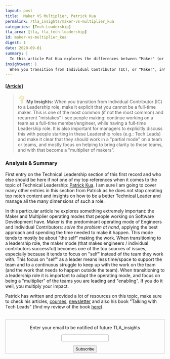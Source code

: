 ```yaml
---
layout: post
title:  Maker VS Multiplier, Patrick Kua
permalink: /tla_insights/maker-vs-multiplier_kua
categories: [Tech-Leadership]
tla_area: [tla, tla_tech-leadership]
id: maker-vs-multiplier_kua
digest: 1
date: 2020-09-01
summary: | 
  In this article Pat Kua explores the differences between "Maker" (or "Individual Contributor") and "Multiplier" (or "Leader"). Pat shares a lot of interesting insights on these two "modes", and provides special attention and guidelines on how to transition from a "Maker" to a "Multiplier" (which is a rather common challenge for people becoming, for example, Tech Leads).
insightweet: |
  When you transition from Individual Contributor (IC), or "Maker", into a Leadership role ("Multiplier"), make it explicit that you cannot be a "full-time Maker" anymore. You focus is to be "multipler or makers". 
---
```


#### [[Article](https://www.patkua.com/blog/maker-vs-multiplier)]

> ![light](/assets/light-bulb.png) **My Insights:** When you transition from Individual Contributor (IC) to a Leadership role, make it explicit that you cannot be a full-time maker. This is one of the most common (if not the most common) and recurrent "mistakes" I see people making: continue working on a team as a full-time member/engineer, while having a full-time Leadership role. It is also important for managers to explicitly discuss this with people starting in these Leadership roles (e.g.: Tech Leads) and make it clear that they should work in a "partial mode" on a team or teams, and mostly focus on helping to bring clarity to those teams, and with that become a "multiplier of makers".

### Analysis & Summary

First entry on the Technical Leadership section of this first record and who else should be here if not one of my top references when it comes to the topic of Technical Leadership: [Patrick Kua](https://www.patkua.com/). I am sure I am going to cover many other entries in this section from Patrick as he does not stop creating top notch content and insights on how to be a better Technical Leader and manage all the many dimensions of such a role.

In this particular article he explores something extremely important: the Maker and Multiplier operating modes that people working on Software Development have. Maker is the predominant operating mode of Engineers and Individual Contributors: *solve the problem at hand*, applying the best approach and spending the time needed to make it happen. This mode tends to mostly be about "the self" making the work. When transitioning to a leadership role, the maker mode (that makes engineers / individual contributors successful) becomes one of the top sources of issues, especially because it tends to focus on "self" instead of the team they work with. This focus on "self" as a leader means less time/space to support the team and to a continuous struggle to keep up with the work on the team (and the work that needs to happen outside the team). When transitioning to a leadership role it is important to adapt the operating mode, and focus on being a "multiplier" of the teams you are leading and "enabling". If you do it well, you multiply your impact.

Patrick has written and provided a lot of resources on this topic, make sure to check his articles, [courses](https://techlead.academy), [newsletter](http://levelup.patkua.com/) and also his book "Talking with Tech Leads" (find my review of the book [here](https://esilva.net/articles/talking_with_tech_leads)).

<br>

<form style="border:1px solid #ccc;padding:3px;text-align:center;" action="https://tinyletter.com/tla_insights"
  method="post" target="popupwindow"
  onsubmit="window.open('https://tinyletter.com/tla_insights', 'popupwindow', 'scrollbars=yes,width=800,height=600');return true">
  <p><label for="tlemail">Enter your email to be notified of future TLA_insights</label></p>
  <p><input type="text" style="width:140px" name="email" id="tlemail" /></p><input type="hidden" value="1"
    name="embed" /><input type="submit" value="Subscribe" />
</form>
